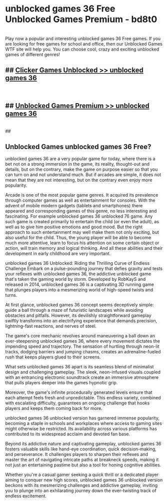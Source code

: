 # unblocked games 36 Free Unblocked Games Premium - bd8t0 <br>
<br>
Play now a popular and interesting unblocked games 36 Free games. If you are looking for free games for school and office, then our Unblocked Games WTF site will help you. You can choose cool, crazy and exciting unblocked games of different genres!


## ##  [Clicker Games Unblocked >> unblocked games 36](http://freeplayer.one?title=unblocked_games_36&ref=M1)
  <br>

##  ## [Unblocked Games Premium >> unblocked games 36](http://freeplayer.one?title=unblocked_games_36&ref=M1)
  <br>
  ##



## Unblocked Games unblocked games 36 Free?

unblocked games 36 are a very popular game for today, where there is a bet not on a strong immersion in the game, its reality, thought-out and details, but on the contrary, make the game on purpose easier so that you can turn on and not understand much. But if arcades are simple, it does not mean that they are not interesting, but on the contrary even enjoy more popularity.

Arcade is one of the most popular game genres. It acquired its prevalence through computer games as well as entertainment for consoles. With the advent of mobile modern gadgets (tablets and smartphones) there appeared and corresponding games of this genre, no less interesting and fascinating. For example unblocked games 36 unblocked 76 game. Any such game is created primarily to entertain the child (or even the adult), as well as to give him positive emotions and good mood. But the right approach to such entertainment may well make them not only exciting, but also useful for the child. Thus, the young player will be able to become much more attentive, learn to focus his attention on some certain object or action, will train memory and logical thinking. And all these abilities and their development in early childhood are very important.

unblocked games 36 Unblocked: Riding the Thrilling Curve of Endless Challenge
Embark on a pulse-pounding journey that defies gravity and tests your reflexes with unblocked games 36, the addictive unblocked game that's taken the gaming world by storm. Developed by RobKayS and released in 2014, unblocked games 36 is a captivating 3D running game that plunges players into a mesmerizing world of high-speed twists and turns.

At first glance, unblocked games 36 concept seems deceptively simple: guide a ball through a maze of futuristic landscapes while avoiding obstacles and pitfalls. However, its devilishly straightforward gameplay swiftly transforms into an electrifying experience that demands precision, lightning-fast reactions, and nerves of steel.

The game's core mechanic revolves around maneuvering a ball down an ever-steepening unblocked games 36, where every movement dictates the impending speed and trajectory. The sensation of hurtling through neon-lit tracks, dodging barriers and jumping chasms, creates an adrenaline-fueled rush that keeps players glued to their screens.

What sets unblocked games 36 apart is its seamless blend of minimalist design and challenging gameplay. The sleek, neon-infused visuals coupled with an entrancing electronic soundtrack create an immersive atmosphere that pulls players deeper into the games hypnotic grip.

Moreover, the game's infinite procedurally generated levels ensure that each attempt feels fresh and unpredictable. This endless variety, combined with escalating difficulty, guarantees an ongoing challenge that hooks players and keeps them coming back for more.

unblocked games 36 unblocked version has garnered immense popularity, becoming a staple in schools and workplaces where access to gaming sites might otherwise be restricted. Its availability across various platforms has contributed to its widespread acclaim and devoted fan base.

Beyond its addictive nature and captivating gameplay, unblocked games 36 fosters valuable skills like hand-eye coordination, quick decision-making, and perseverance. It challenges players to sharpen their reflexes and master the art of navigating intricate paths at breakneck speeds, making it not just an entertaining pastime but also a tool for honing cognitive abilities.

Whether you're a casual gamer seeking a quick thrill or a dedicated player aiming to conquer new high scores, unblocked games 36 unblocked version beckons with its mesmerizing challenges and addictive gameplay, inviting you to plunge into an exhilarating journey down the ever-twisting track of endless excitement.